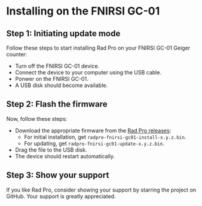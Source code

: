 # Installing on the FNIRSI GC-01

## Step 1: Initiating update mode

Follow these steps to start installing Rad Pro on your FNIRSI GC-01 Geiger counter:

* Turn off the FNIRSI GC-01 device.
* Connect the device to your computer using the USB cable.
* Ponwer on the FNIRSI GC-01.
* A USB disk should become available.

## Step 2: Flash the firmware

Now, follow these steps:

* Download the appropriate firmware from the [Rad Pro releases](https://github.com/Gissio/radpro/releases):
  * For initial installation, get `radpro-fnirsi-gc01-install-x.y.z.bin`.
  * For updating, get `radpro-fnirsi-gc01-update-x.y.z.bin`.
* Drag the file to the USB disk.
* The device should restart automatically.

## Step 3: Show your support

If you like Rad Pro, consider showing your support by starring the project on GitHub. Your support is greatly appreciated.
